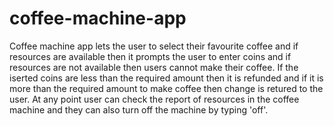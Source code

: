 # coffee-machine-app
Coffee machine app lets the user to select their favourite coffee and if resources are available then it prompts the user to enter coins and if resources are not available then users cannot make their coffee. If the iserted coins are less than the required amount then it is refunded and if it is more than the required amount to make coffee then change is retured to the user. At any point user can check the report of resources in the coffee machine and they can also turn off the machine by typing 'off'.
